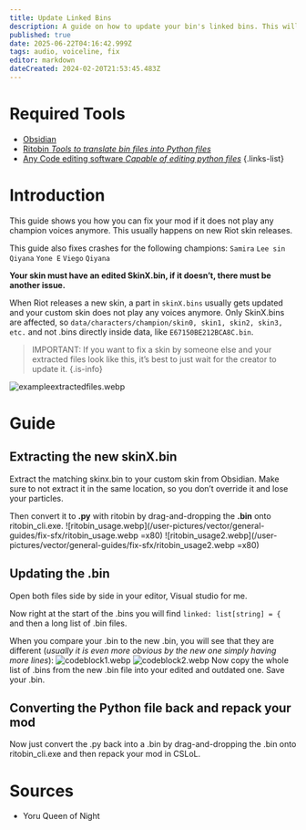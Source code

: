 ```yaml
---
title: Update Linked Bins
description: A guide on how to update your bin's linked bins. This will fix most missing voicelines or crashing skins.
published: true
date: 2025-06-22T04:16:42.999Z
tags: audio, voiceline, fix
editor: markdown
dateCreated: 2024-02-20T21:53:45.483Z
---
```


# Required Tools

- [Obsidian](/core-guides/tools/obsidian)
- [Ritobin *Tools to translate bin files into Python files*](/core-guides/tools/rito-bin)
- [Any Code editing software *Capable of editing python files*](/core-guides/tools#coding)
{.links-list}

# Introduction

This guide shows you how you can fix your mod if it does not play any champion voices anymore.
This usually happens on new Riot skin releases.

This guide also fixes crashes for the following champions:
```Samira```
```Lee sin```
```Qiyana```
```Yone E```
```Viego```
```Qiyana```

**Your skin must have an edited SkinX.bin, if it doesn’t, there must be another issue.**

When Riot releases a new skin, a part in `skinX.bins` usually gets updated and your custom skin does not play any voices anymore.
Only SkinX.bins are affected, so `data/characters/champion/skin0, skin1, skin2, skin3, etc.` and not .bins directly inside data, like `E67150BE212BCA8C.bin`.

> IMPORTANT: If you want to fix a skin by someone else and your extracted files look like this, it’s best to just wait for the creator to update it.
{.is-info}

![exampleextractedfiles.webp](/user-pictures/vector/general-guides/fix-sfx/exampleextractedfiles.webp)

# Guide
## Extracting the new skinX.bin

Extract the matching skinx.bin to your custom skin from Obsidian. Make sure to not extract it in the same location, so you don’t override it and lose your particles.

Then convert it to **.py** with ritobin by drag-and-dropping the **.bin** onto ritobin_cli.exe.
![ritobin_usage.webp](/user-pictures/vector/general-guides/fix-sfx/ritobin_usage.webp =x80)
![ritobin_usage2.webp](/user-pictures/vector/general-guides/fix-sfx/ritobin_usage2.webp =x80)

## Updating the .bin
Open both files side by side in your editor, Visual studio for me.

Now right at the start of the .bins you will find `linked: list[string] = {` and then a long list of .bin files.

When you compare your .bin to the new .bin, you will see that they are different (*usually it is even more obvious by the new one simply having more lines*):
![codeblock1.webp](/user-pictures/vector/general-guides/fix-sfx/codeblock1.webp)
![codeblock2.webp](/user-pictures/vector/general-guides/fix-sfx/codeblock2.webp)
Now copy the whole list of .bins from the new .bin file into your edited and outdated one.
Save your .bin.

## Converting the Python file back and repack your mod
Now just convert the .py back into a .bin by drag-and-dropping the .bin onto ritobin_cli.exe and then repack your mod in CSLoL.
# Sources

- Yoru Queen of Night